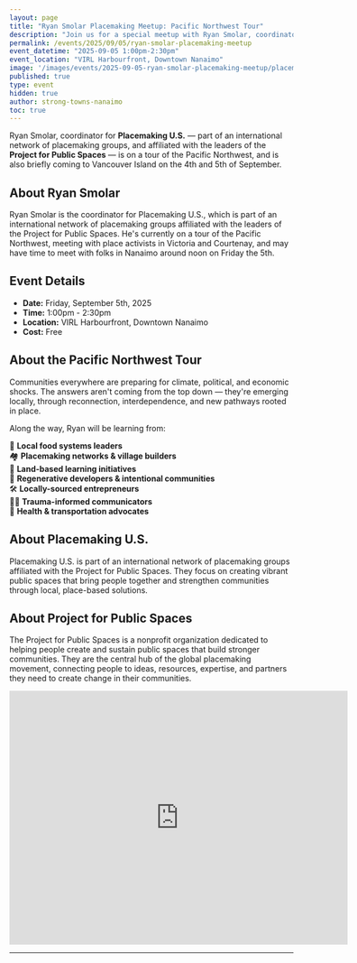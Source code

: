 ```yaml
---
layout: page
title: "Ryan Smolar Placemaking Meetup: Pacific Northwest Tour"
description: "Join us for a special meetup with Ryan Smolar, coordinator for Placemaking U.S., as he tours the Pacific Northwest and meets with place activists across Vancouver Island."
permalink: /events/2025/09/05/ryan-smolar-placemaking-meetup
event_datetime: "2025-09-05 1:00pm-2:30pm"
event_location: "VIRL Harbourfront, Downtown Nanaimo"
image: '/images/events/2025-09-05-ryan-smolar-placemaking-meetup/placemaking-meetup.png'
published: true
type: event
hidden: true
author: strong-towns-nanaimo
toc: true
---
```


Ryan Smolar, coordinator for **Placemaking U.S.** — part of an international network of placemaking groups, and affiliated with the leaders of the **Project for Public Spaces** — is on a tour of the Pacific Northwest, and is also briefly coming to Vancouver Island on the 4th and 5th of September.

## About Ryan Smolar

Ryan Smolar is the coordinator for Placemaking U.S., which is part of an international network of placemaking groups affiliated with the leaders of the Project for Public Spaces. He's currently on a tour of the Pacific Northwest, meeting with place activists in Victoria and Courtenay, and may have time to meet with folks in Nanaimo around noon on Friday the 5th.

## Event Details

- **Date:** Friday, September 5th, 2025
- **Time:** 1:00pm - 2:30pm
- **Location:** VIRL Harbourfront, Downtown Nanaimo
- **Cost:** Free

## About the Pacific Northwest Tour

Communities everywhere are preparing for climate, political, and economic shocks. The answers aren't coming from the top down — they're emerging locally, through reconnection, interdependence, and new pathways rooted in place.

Along the way, Ryan will be learning from:

🥦 **Local food systems leaders**  
🏘️ **Placemaking networks & village builders**  
🌱 **Land-based learning initiatives**  
🏡 **Regenerative developers & intentional communities**  
🛠️ **Locally-sourced entrepreneurs**  
👐🏾 **Trauma-informed communicators**  
🚴 **Health & transportation advocates**

## About Placemaking U.S.

Placemaking U.S. is part of an international network of placemaking groups affiliated with the Project for Public Spaces. They focus on creating vibrant public spaces that bring people together and strengthen communities through local, place-based solutions.

## About Project for Public Spaces

The Project for Public Spaces is a nonprofit organization dedicated to helping people create and sustain public spaces that build stronger communities. They are the central hub of the global placemaking movement, connecting people to ideas, resources, expertise, and partners they need to create change in their communities.

<iframe src="https://www.google.com/maps/embed?pb=!1m14!1m8!1m3!1d10435.375834784667!2d-123.936446!3d49.16557!3m2!1i1024!2i768!4f13.1!3m3!1m2!1s0x5488a15814a89c2b%3A0xa00f9e80da1f7296!2sVancouver%20Island%20Regional%20Library%20-%20Nanaimo%20Harbourfront!5e0!3m2!1sen!2sca!4v1700540564096!5m2!1sen!2sca" width="600" height="450" style="border:0;" allowfullscreen="" loading="lazy" referrerpolicy="no-referrer-when-downgrade"></iframe>

***